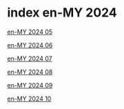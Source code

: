 # index en-MY 2024

<a href="./05">en-MY 2024 05</a>

<a href="./06">en-MY 2024 06</a>

<a href="./07">en-MY 2024 07</a>

<a href="./08">en-MY 2024 08</a>

<a href="./09">en-MY 2024 09</a>

<a href="./10">en-MY 2024 10</a>
